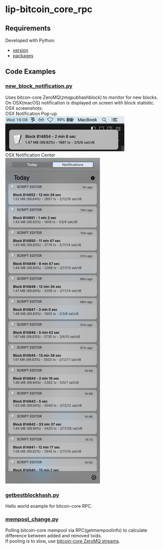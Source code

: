 # lip-bitcoin_core_rpc

## Requirements
Developed with Python:
 - [version](https://github.com/sasa-buklijas/lip-bitcoin_core_rpc/blob/main/.python-version)
 - [packages](https://github.com/sasa-buklijas/lip-bitcoin_core_rpc/blob/main/requirements.txt)

## Code Examples
### [new_block_notification.py](./new_block_notification.py)  
Uses bitcon-core ZeroMQ(zmqpubhashblock) to monitor for new blocks.  
On OSX(macOS) notification is displayed on screen with block statistic.  
OSX screenshots:  
OSX Notification Pop-up  
![OSX notification](./documentation/screenshots/osx_notification.png)  
OSX Notification Center  
![OSX notifications](./documentation/screenshots/osx_notifications.png)

### [getbestblockhash.py](./getbestblockhash.py)  
Hello world example for bitcon-core RPC.

### [mempool_change.py](./mempool_change.py)  
Polling bitcoin-core mempool via RPC(getmempoolinfo) to calculate difference between added and removed txids.  
If pooling is to slow, use [bitcoin-core ZeroMQ streams](https://bitcoindev.network/accessing-bitcoins-zeromq-interface/). 


